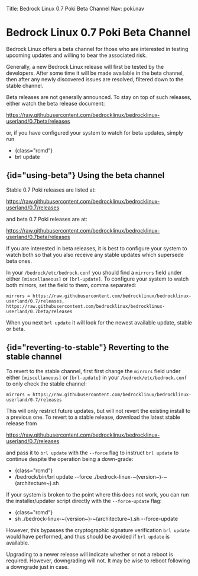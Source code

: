 Title: Bedrock Linux 0.7 Poki Beta Channel
Nav: poki.nav

Bedrock Linux 0.7 Poki Beta Channel
===================================

Bedrock Linux offers a beta channel for those who are interested in testing
upcoming updates and willing to bear the associated risk.

Generally, a new Bedrock Linux release will first be tested by the developers.
After some time it will be made available in the beta channel, then after any
newly discovered issues are resolved, filtered down to the stable channel.

Beta releases are not generally announced.  To stay on top of such releases,
either watch the beta release document:

<https://raw.githubusercontent.com/bedrocklinux/bedrocklinux-userland/0.7beta/releases>

or, if you have configured your system to watch for beta updates, simply run

- {class="rcmd"}
- brl update

## {id="using-beta"} Using the beta channel

Stable 0.7 Poki releases are listed at:

<https://raw.githubusercontent.com/bedrocklinux/bedrocklinux-userland/0.7/releases>

and beta 0.7 Poki releases are at:

<https://raw.githubusercontent.com/bedrocklinux/bedrocklinux-userland/0.7beta/releases>

If you are interested in beta releases, it is best to configure your system to watch both so that you also receive any stable updates which supersede beta ones.

In your `/bedrock/etc/bedrock.conf` you should find a `mirrors` field under either `[miscellaneous]` or `[brl-update]`.  To configure your system to watch both mirrors, set the field to them, comma separated:

`mirrors = https://raw.githubusercontent.com/bedrocklinux/bedrocklinux-userland/0.7/releases, https://raw.githubusercontent.com/bedrocklinux/bedrocklinux-userland/0.7beta/releases`

When you next `brl update` it will look for the newest available update, stable or beta.

## {id="reverting-to-stable"} Reverting to the stable channel

To revert to the stable channel, first first change the `mirrors` field under either `[miscellaneous]` or `[brl-update]` in your `/bedrock/etc/bedrock.conf` to only check the stable channel:

`mirrors = https://raw.githubusercontent.com/bedrocklinux/bedrocklinux-userland/0.7/releases`

This will only restrict future updates, but will not revert the existing install to a previous one.  To revert to a stable release, download the latest stable release from

<https://raw.githubusercontent.com/bedrocklinux/bedrocklinux-userland/0.7/releases>

and pass it to `brl update` with the `--force` flag to instruct `brl update` to continue despite the operation being a down-grade:

- {class="rcmd"}
- /bedrock/bin/brl update --force ./bedrock-linux-~(version~)-~(architecture~).sh

If your system is broken to the point where this does not work, you can run the installer/updater script directly with the `--force-update` flag:

- {class="rcmd"}
- sh ./bedrock-linux-~(version~)-~(architecture~).sh --force-update

However, this bypasses the cryptographic signature verification `brl update` would have performed, and thus should be avoided if `brl update` is available.

Upgrading to a newer release will indicate whether or not a reboot is required.  However, downgrading will not.  It may be wise to reboot following a downgrade just in case.
